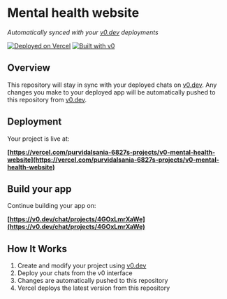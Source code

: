 # Mental health website

*Automatically synced with your [v0.dev](https://v0.dev) deployments*

[![Deployed on Vercel](https://img.shields.io/badge/Deployed%20on-Vercel-black?style=for-the-badge&logo=vercel)](https://vercel.com/purvidalsania-6827s-projects/v0-mental-health-website)
[![Built with v0](https://img.shields.io/badge/Built%20with-v0.dev-black?style=for-the-badge)](https://v0.dev/chat/projects/4GOxLmrXaWe)

## Overview

This repository will stay in sync with your deployed chats on [v0.dev](https://v0.dev).
Any changes you make to your deployed app will be automatically pushed to this repository from [v0.dev](https://v0.dev).

## Deployment

Your project is live at:

**[https://vercel.com/purvidalsania-6827s-projects/v0-mental-health-website](https://vercel.com/purvidalsania-6827s-projects/v0-mental-health-website)**

## Build your app

Continue building your app on:

**[https://v0.dev/chat/projects/4GOxLmrXaWe](https://v0.dev/chat/projects/4GOxLmrXaWe)**

## How It Works

1. Create and modify your project using [v0.dev](https://v0.dev)
2. Deploy your chats from the v0 interface
3. Changes are automatically pushed to this repository
4. Vercel deploys the latest version from this repository
